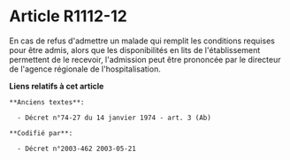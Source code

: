 # Article R1112-12

En cas de refus d'admettre un malade qui remplit les conditions requises pour être admis, alors que les disponibilités en
lits de l'établissement permettent de le recevoir, l'admission peut être prononcée par le directeur de l'agence régionale de
l'hospitalisation.

**Liens relatifs à cet article**

	**Anciens textes**:

	  - Décret n°74-27 du 14 janvier 1974 - art. 3 (Ab)

	**Codifié par**:

	  - Décret n°2003-462 2003-05-21
